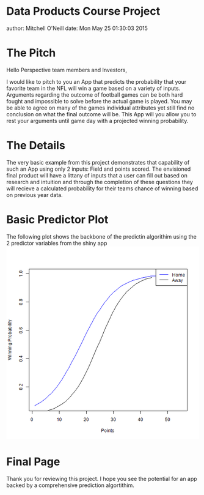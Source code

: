 Data Products Course Project
========================================================
author: Mitchell O'Neill
date: Mon May 25 01:30:03 2015


The Pitch
========================================================
Hello Perspective team members and Investors, 

I would like to pitch to you an App that predicts the probability that your favorite team in the NFL will win a game based on a variety of inputs. Arguments regarding the outcome of football games can be both hard fought and impossible to solve before the actual game is played. You may be able to agree on many of the games individual attributes yet still find no conclusion on what the final outcome will be. This App will you allow you to rest your arguments until game day with a projected winning probability. 

The Details
========================================================

The very basic example from this project demonstrates that capability of such an App using only 2 inputs: Field and points scored. The envisioned final product will have a littany of inputs that a user can fill out based on research and intuition and through the completion of these questions they will recieve a calculated probability for their teams chance of winning based on previous year data. 


Basic Predictor Plot
========================================================
The following plot shows the backbone of the predictin algorithim using the 2 predictor variables from the shiny app
![plot of chunk unnamed-chunk-1](DataProductsPitch-figure/unnamed-chunk-1-1.png) 

Final Page
========================================================

Thank  you for reviewing this project. I hope you see the potential for an app backed by a comprehensive prediction algortithim. 

